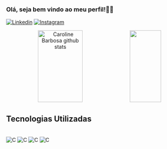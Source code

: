### Olá, seja bem vindo ao meu perfil!👋🏼

[![Linkedin](https://img.shields.io/badge/LinkedIn-0077B5?style=for-the-badge&logo=linkedin&logoColor=white)](https://www.linkedin.com/in/reinaldo-alves-051994275/)
[![Instagram](https://img.shields.io/badge/Instagram-E4405F?style=for-the-badge&logo=instagram&logoColor=white)](https://www.instagram.com/r3inaldo_jr/)

<div align="center">  
  <img width="49%" height="195px" src="https://github-readme-stats.vercel.app/api?username=Kingnaldo1337&show_icons=true&count_private=true&hide_border=true&title_color=d93030&icon_color=d93030&text_color=d93030&bg_color=0d1117" alt="Caroline Barbosa github stats" /> 
  <img width="41%" height="195px" src="https://github-readme-stats.vercel.app/api/top-langs/?username=Kingnaldo1337&layout=compact&hide_border=true&title_color=d93030&text_color=d93030&bg_color=0d1117" />
</div>


## Tecnologias Utilizadas

<div style="display: inline_block"><br/>
  <img align = "center"  alt="C" src="https://img.shields.io/badge/C-00599C?style=for-the-badge&logo=c&logoColor=white" />
  <img align = "center"  alt="C" src="https://img.shields.io/badge/HTML5-E34F26?style=for-the-badge&logo=html5&logoColor=white" />
  <img align = "center"  alt="C" src="https://img.shields.io/badge/CSS3-1572B6?style=for-the-badge&logo=css3&logoColor=white" />
  <img align = "center"  alt="C" src="https://img.shields.io/badge/Python-14354C?style=for-the-badge&logo=python&logoColor=white" />
